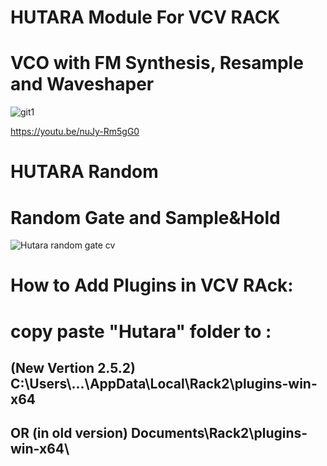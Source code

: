 <h1>HUTARA Module For VCV RACK</h1> 
<h1> VCO with FM Synthesis, Resample and Waveshaper </h1>



![git1](https://github.com/hutara/Hutara-VCV-Rack-Fm-Synth/assets/39126232/d5fdcf80-8240-4945-879e-10703f7ae752)


https://youtu.be/nuJy-Rm5gG0 
<h1>HUTARA Random</h1> <h1>Random Gate and Sample&Hold </h1>


![Hutara random gate cv](https://github.com/hutara/Hutara-VCV-Rack-Fm-Synth/assets/39126232/81d6d479-a873-4a05-b6da-a2b112eb0b17)







<h1>How to Add Plugins in VCV RAck:</h1> 
 
<h1>copy paste "Hutara"  folder  to :</h1>
<h2>(New Vertion 2.5.2) C:\Users\...\AppData\Local\Rack2\plugins-win-x64</h2>   
<h2>OR  (in old version) Documents\Rack2\plugins-win-x64\ </h2>
